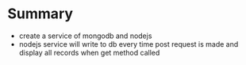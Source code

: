 # Summary
- create a service of mongodb and nodejs
- nodejs service will write to db every time post request is made and display all records when get method called